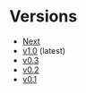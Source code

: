 # Versions

- [Next](/docs/next/intro)
- [v1.0](/docs/intro) (latest)
- [v0.3](/docs/0.3/intro)
- [v0.2](/docs/0.2/intro)
- [v0.1](/docs/0.1/intro)
